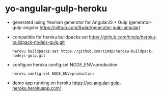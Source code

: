 # yo-angular-gulp-heroku

* generated using Yeoman generator for AngularJS + Gulp (generator-gulp-angular <https://github.com/Swiip/generator-gulp-angular>)

* compatible for heroku buildpacks:set <https://github.com/timdp/heroku-buildpack-nodejs-gulp.git>

    `heroku buildpacks:set https://github.com/timdp/heroku-buildpack-nodejs-gulp.git`

* configure heroku config:set NODE_ENV=production

    `heroku config:set NODE_ENV=production`

* demo app running on heroku <https://yo-angular-gulp-heroku.herokuapp.com/>